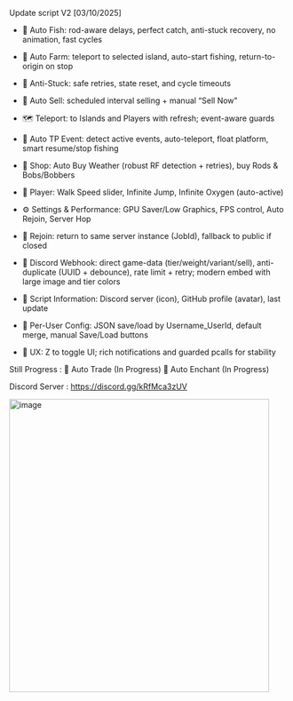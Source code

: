 Update script V2  [03/10/2025]

- 🎣 Auto Fish: rod-aware delays, perfect catch, anti-stuck recovery, no animation, fast cycles

- 🌿 Auto Farm: teleport to selected island, auto-start fishing, return-to-origin on stop

- 🧠 Anti-Stuck: safe retries, state reset, and cycle timeouts

- 🧺 Auto Sell: scheduled interval selling + manual “Sell Now"

- 🗺️ Teleport: to Islands and Players with refresh; event-aware guards

- 🎪 Auto TP Event: detect active events, auto-teleport, float platform, smart resume/stop fishing

- 🛒 Shop: Auto Buy Weather (robust RF detection + retries), buy Rods & Bobs/Bobbers

- 👤 Player: Walk Speed slider, Infinite Jump, Infinite Oxygen (auto-active)

- ⚙️ Settings & Performance: GPU Saver/Low Graphics, FPS control, Auto Rejoin, Server Hop

- 🔁 Rejoin: return to same server instance (JobId), fallback to public if closed

- 🔔 Discord Webhook: direct game-data (tier/weight/variant/sell), anti-duplicate (UUID + debounce), rate limit + retry; modern embed with large image and tier colors

- 🧭 Script Information: Discord server (icon), GitHub profile (avatar), last update

- 💾 Per-User Config: JSON save/load by Username_UserId, default merge, manual Save/Load buttons

- 🔑 UX: Z to toggle UI; rich notifications and guarded pcalls for stability

Still Progress :
🔄 Auto Trade (In Progress)
🔄 Auto Enchant (In Progress)

Discord Server :
https://discord.gg/kRfMca3zUV

<img width="468" height="528" alt="image" src="https://github.com/user-attachments/assets/6aa6f375-d3e7-4fac-bf4e-95647f7f412c" />

